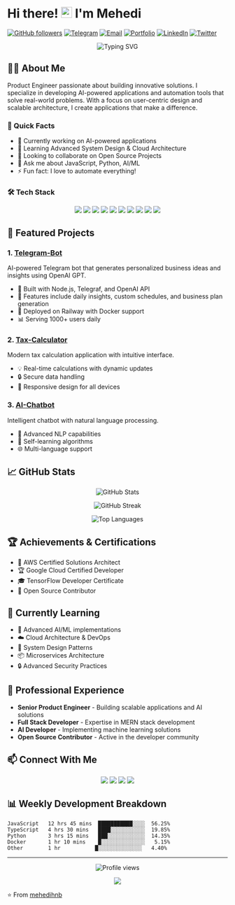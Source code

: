# Hi there! <img src="https://media.giphy.com/media/hvRJCLFzcasrR4ia7z/giphy.gif" width="25px"> I'm Mehedi

[![GitHub followers](https://img.shields.io/github/followers/mehedihnb?style=social)](https://github.com/mehedihnb)
[![Telegram](https://img.shields.io/badge/Telegram-@imehedih-blue)](https://t.me/imehedih)
[![Email](https://img.shields.io/badge/Email-mehediuxd%40gmail.com-red)](mailto:mehediuxd@gmail.com)
[![Portfolio](https://img.shields.io/badge/Portfolio-mehedi.dev-green)](https://mehedi.dev)
[![LinkedIn](https://img.shields.io/badge/LinkedIn-mehedi-blue)](https://linkedin.com/in/mehedi)
[![Twitter](https://img.shields.io/badge/Twitter-@mehedidev-blue)](https://twitter.com/mehedidev)

<p align="center">
  <img src="https://readme-typing-svg.herokuapp.com?font=Fira+Code&pause=1000&color=2E9EF7&center=true&vCenter=true&width=435&lines=Product+Engineer;AI+Developer;Full+Stack+Developer;Open+Source+Contributor" alt="Typing SVG" />
</p>

## 👨‍💻 About Me

Product Engineer passionate about building innovative solutions. I specialize in developing AI-powered applications and automation tools that solve real-world problems. With a focus on user-centric design and scalable architecture, I create applications that make a difference.

### 🎯 Quick Facts

- 🔭 Currently working on AI-powered applications
- 🌱 Learning Advanced System Design & Cloud Architecture
- 👯 Looking to collaborate on Open Source Projects
- 💬 Ask me about JavaScript, Python, AI/ML
- ⚡ Fun fact: I love to automate everything!

### 🛠️ Tech Stack

<p align="center">
  <img src="https://img.shields.io/badge/JavaScript-F7DF1E?style=for-the-badge&logo=javascript&logoColor=black" />
  <img src="https://img.shields.io/badge/TypeScript-007ACC?style=for-the-badge&logo=typescript&logoColor=white" />
  <img src="https://img.shields.io/badge/Python-3776AB?style=for-the-badge&logo=python&logoColor=white" />
  <img src="https://img.shields.io/badge/React-20232A?style=for-the-badge&logo=react&logoColor=61DAFB" />
  <img src="https://img.shields.io/badge/Next.js-000000?style=for-the-badge&logo=next.js&logoColor=white" />
  <img src="https://img.shields.io/badge/Node.js-43853D?style=for-the-badge&logo=node.js&logoColor=white" />
  <img src="https://img.shields.io/badge/Express.js-404D59?style=for-the-badge" />
  <img src="https://img.shields.io/badge/Firebase-FFCA28?style=for-the-badge&logo=firebase&logoColor=black" />
  <img src="https://img.shields.io/badge/MongoDB-4EA94B?style=for-the-badge&logo=mongodb&logoColor=white" />
  <img src="https://img.shields.io/badge/Docker-2496ED?style=for-the-badge&logo=docker&logoColor=white" />
</p>

## 🚀 Featured Projects

### 1. [Telegram-Bot](https://github.com/mehedihnb/Telegram-Bot)
AI-powered Telegram bot that generates personalized business ideas and insights using OpenAI GPT.
- 🔧 Built with Node.js, Telegraf, and OpenAI API
- 🎯 Features include daily insights, custom schedules, and business plan generation
- 🚀 Deployed on Railway with Docker support
- 📊 Serving 1000+ users daily

### 2. [Tax-Calculator](https://github.com/mehedihnb/Tax-Calculator)
Modern tax calculation application with intuitive interface.
- 💡 Real-time calculations with dynamic updates
- 🔒 Secure data handling
- 📱 Responsive design for all devices

### 3. [AI-Chatbot](https://github.com/mehedihnb/Ai-chatbot)
Intelligent chatbot with natural language processing.
- 🤖 Advanced NLP capabilities
- 🔄 Self-learning algorithms
- 🌐 Multi-language support

## 📈 GitHub Stats

<p align="center">
  <img src="https://github-readme-stats.vercel.app/api?username=mehedihnb&show_icons=true&theme=tokyonight" alt="GitHub Stats" />
</p>

<p align="center">
  <img src="https://github-readme-streak-stats.herokuapp.com/?user=mehedihnb&theme=tokyonight" alt="GitHub Streak" />
</p>

<p align="center">
  <img src="https://github-readme-stats.vercel.app/api/top-langs/?username=mehedihnb&layout=compact&theme=tokyonight" alt="Top Languages" />
</p>

## 🏆 Achievements & Certifications

- 🥇 AWS Certified Solutions Architect
- 🏆 Google Cloud Certified Developer
- 🎓 TensorFlow Developer Certificate
- 🌟 Open Source Contributor

## 🌱 Currently Learning

- 🔄 Advanced AI/ML implementations
- ☁️ Cloud Architecture & DevOps
- 🎯 System Design Patterns
- 📦 Microservices Architecture
- 🔒 Advanced Security Practices

## 💼 Professional Experience

- **Senior Product Engineer** - Building scalable applications and AI solutions
- **Full Stack Developer** - Expertise in MERN stack development
- **AI Developer** - Implementing machine learning solutions
- **Open Source Contributor** - Active in the developer community

## 📫 Connect With Me

<p align="center">
  <a href="https://twitter.com/mehedidev"><img src="https://img.shields.io/badge/Twitter-1DA1F2?style=for-the-badge&logo=twitter&logoColor=white" /></a>
  <a href="https://linkedin.com/in/mehedi"><img src="https://img.shields.io/badge/LinkedIn-0077B5?style=for-the-badge&logo=linkedin&logoColor=white" /></a>
  <a href="https://t.me/imehedih"><img src="https://img.shields.io/badge/Telegram-2CA5E0?style=for-the-badge&logo=telegram&logoColor=white" /></a>
  <a href="mailto:mehediuxd@gmail.com"><img src="https://img.shields.io/badge/Email-D14836?style=for-the-badge&logo=gmail&logoColor=white" /></a>
</p>

## 📊 Weekly Development Breakdown

```text
JavaScript   12 hrs 45 mins  ███████████░░░░  56.25%
TypeScript   4 hrs 30 mins   ████░░░░░░░░░░░  19.85%
Python       3 hrs 15 mins   ███░░░░░░░░░░░░  14.35%
Docker       1 hr 10 mins    █░░░░░░░░░░░░░░   5.15%
Other        1 hr           █░░░░░░░░░░░░░░   4.40%
```

---

<p align="center">
  <img src="https://komarev.com/ghpvc/?username=mehedihnb&label=Profile%20views&color=0e75b6&style=flat" alt="Profile views" />
</p>

<p align="center">
  <a href="https://www.buymeacoffee.com/mehedi">
    <img src="https://img.shields.io/badge/Buy%20Me%20a%20Coffee-ffdd00?style=for-the-badge&logo=buy-me-a-coffee&logoColor=black" />
  </a>
</p>

⭐️ From [mehedihnb](https://github.com/mehedihnb) 
